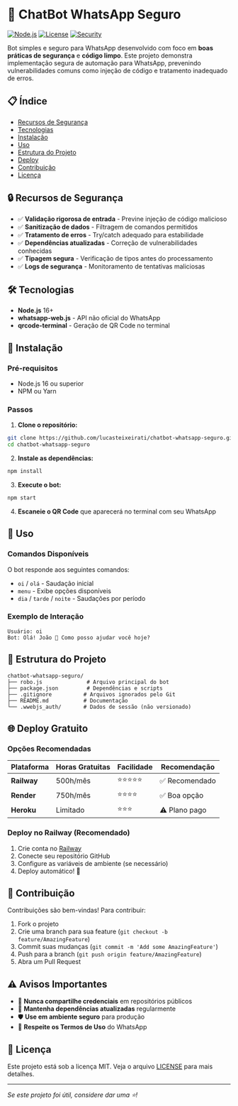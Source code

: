 # 🤖 ChatBot WhatsApp Seguro

[![Node.js](https://img.shields.io/badge/Node.js-16+-green.svg)](https://nodejs.org/)
[![License](https://img.shields.io/badge/License-MIT-blue.svg)](LICENSE)
[![Security](https://img.shields.io/badge/Security-Hardened-brightgreen.svg)](#recursos-de-segurança)

Bot simples e seguro para WhatsApp desenvolvido com foco em **boas práticas de segurança** e **código limpo**. Este projeto demonstra implementação segura de automação para WhatsApp, prevenindo vulnerabilidades comuns como injeção de código e tratamento inadequado de erros.

## 📋 Índice

- [Recursos de Segurança](#-recursos-de-segurança)
- [Tecnologias](#-tecnologias)
- [Instalação](#-instalação)
- [Uso](#-uso)
- [Estrutura do Projeto](#-estrutura-do-projeto)
- [Deploy](#-deploy-gratuito)
- [Contribuição](#-contribuição)
- [Licença](#-licença)

## 🔒 Recursos de Segurança

- ✅ **Validação rigorosa de entrada** - Previne injeção de código malicioso
- ✅ **Sanitização de dados** - Filtragem de comandos permitidos
- ✅ **Tratamento de erros** - Try/catch adequado para estabilidade
- ✅ **Dependências atualizadas** - Correção de vulnerabilidades conhecidas
- ✅ **Tipagem segura** - Verificação de tipos antes do processamento
- ✅ **Logs de segurança** - Monitoramento de tentativas maliciosas

## 🛠 Tecnologias

- **Node.js** 16+
- **whatsapp-web.js** - API não oficial do WhatsApp
- **qrcode-terminal** - Geração de QR Code no terminal

## 🚀 Instalação

### Pré-requisitos
- Node.js 16 ou superior
- NPM ou Yarn

### Passos

1. **Clone o repositório:**
```bash
git clone https://github.com/lucasteixeirati/chatbot-whatsapp-seguro.git
cd chatbot-whatsapp-seguro
```

2. **Instale as dependências:**
```bash
npm install
```

3. **Execute o bot:**
```bash
npm start
```

4. **Escaneie o QR Code** que aparecerá no terminal com seu WhatsApp

## 💬 Uso

### Comandos Disponíveis

O bot responde aos seguintes comandos:
- `oi` / `olá` - Saudação inicial
- `menu` - Exibe opções disponíveis
- `dia` / `tarde` / `noite` - Saudações por período

### Exemplo de Interação
```
Usuário: oi
Bot: Olá! João 👋 Como posso ajudar você hoje?
```

## 📁 Estrutura do Projeto

```
chatbot-whatsapp-seguro/
├── robo.js              # Arquivo principal do bot
├── package.json         # Dependências e scripts
├── .gitignore          # Arquivos ignorados pelo Git
├── README.md           # Documentação
└── .wwebjs_auth/       # Dados de sessão (não versionado)
```

## 🌐 Deploy Gratuito

### Opções Recomendadas

| Plataforma | Horas Gratuitas | Facilidade | Recomendação |
|------------|----------------|------------|-------------|
| **Railway** | 500h/mês | ⭐⭐⭐⭐⭐ | ✅ Recomendado |
| **Render** | 750h/mês | ⭐⭐⭐⭐ | ✅ Boa opção |
| **Heroku** | Limitado | ⭐⭐⭐ | ⚠️ Plano pago |

### Deploy no Railway (Recomendado)

1. Crie conta no [Railway](https://railway.app)
2. Conecte seu repositório GitHub
3. Configure as variáveis de ambiente (se necessário)
4. Deploy automático! 🚀

## 🤝 Contribuição

Contribuições são bem-vindas! Para contribuir:

1. Fork o projeto
2. Crie uma branch para sua feature (`git checkout -b feature/AmazingFeature`)
3. Commit suas mudanças (`git commit -m 'Add some AmazingFeature'`)
4. Push para a branch (`git push origin feature/AmazingFeature`)
5. Abra um Pull Request

## ⚠️ Avisos Importantes

- 🔐 **Nunca compartilhe credenciais** em repositórios públicos
- 🔄 **Mantenha dependências atualizadas** regularmente
- 🛡️ **Use em ambiente seguro** para produção
- 📱 **Respeite os Termos de Uso** do WhatsApp

## 📄 Licença

Este projeto está sob a licença MIT. Veja o arquivo [LICENSE](LICENSE) para mais detalhes.

---

*Se este projeto foi útil, considere dar uma ⭐!*